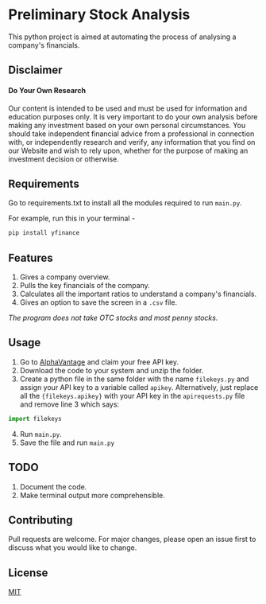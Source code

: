 # Preliminary Stock Analysis

This python project is aimed at automating the process of analysing a company's financials.

## Disclaimer

#### Do Your Own Research

Our content is intended to be used and must be used for information and education purposes only. It is very important to do your own analysis before making any investment based on your own personal circumstances. You should take independent financial advice from a professional in connection with, or independently research and verify, any information that you find on our Website and wish to rely upon, whether for the purpose of making an investment decision or otherwise.

## Requirements

Go to requirements.txt to install all the modules required to run `main.py`.

For example, run this in your terminal -
```bash
pip install yfinance
```
## Features

1. Gives a company overview.
2. Pulls the key financials of the company.
3. Calculates all the important ratios to understand a company's financials.
4. Gives an option to save the screen in a `.csv` file.

*The program does not take OTC stocks and most penny stocks.*

## Usage

1. Go to [AlphaVantage](https://www.alphavantage.co/support/#api-key) and claim your free API key.
2. Download the code to your system and unzip the folder.
3. Create a python file in the same folder with the name `filekeys.py` and assign your API key to a variable called `apikey`. Alternatively, just replace all the `{filekeys.apikey}` with your API key in the `apirequests.py` file and remove line 3 which says:
 ```python 
 import filekeys
 ```
4. Run `main.py`.
5. Save the file and run `main.py`

## TODO

1. Document the code.
2. Make terminal output more comprehensible.

## Contributing

Pull requests are welcome. For major changes, please open an issue first to discuss what you would like to change.

## License

[MIT](https://github.com/pratyushvshah/Preliminary-Stock-Analysis/blob/main/LICENSE)
